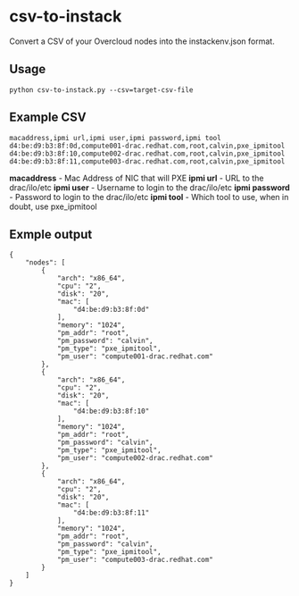 # csv-to-instack
Convert a CSV of your Overcloud nodes into the instackenv.json format.

## Usage
```
python csv-to-instack.py --csv=target-csv-file
```

## Example CSV
```
macaddress,ipmi url,ipmi user,ipmi password,ipmi tool
d4:be:d9:b3:8f:0d,compute001-drac.redhat.com,root,calvin,pxe_ipmitool
d4:be:d9:b3:8f:10,compute002-drac.redhat.com,root,calvin,pxe_ipmitool
d4:be:d9:b3:8f:11,compute003-drac.redhat.com,root,calvin,pxe_ipmitool
```

**macaddress** - Mac Address of NIC that will PXE
**ipmi url** - URL to the drac/ilo/etc
**ipmi user** - Username to login to the drac/ilo/etc
**ipmi password** - Password to login to the drac/ilo/etc
**ipmi tool** - Which tool to use, when in doubt, use pxe_ipmitool

## Exmple output
```
{
    "nodes": [
        {
            "arch": "x86_64", 
            "cpu": "2", 
            "disk": "20", 
            "mac": [
                "d4:be:d9:b3:8f:0d"
            ], 
            "memory": "1024", 
            "pm_addr": "root", 
            "pm_password": "calvin", 
            "pm_type": "pxe_ipmitool", 
            "pm_user": "compute001-drac.redhat.com"
        }, 
        {
            "arch": "x86_64", 
            "cpu": "2", 
            "disk": "20", 
            "mac": [
                "d4:be:d9:b3:8f:10"
            ], 
            "memory": "1024", 
            "pm_addr": "root", 
            "pm_password": "calvin", 
            "pm_type": "pxe_ipmitool", 
            "pm_user": "compute002-drac.redhat.com"
        }, 
        {
            "arch": "x86_64", 
            "cpu": "2", 
            "disk": "20", 
            "mac": [
                "d4:be:d9:b3:8f:11"
            ], 
            "memory": "1024", 
            "pm_addr": "root", 
            "pm_password": "calvin", 
            "pm_type": "pxe_ipmitool", 
            "pm_user": "compute003-drac.redhat.com"
        }
    ]
}
```
